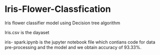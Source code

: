 # Iris-Flower-Classfication
Iris flower classifier model using Decision tree algorithm

Iris.csv  is the dayaset

iris- spark.ipynb is the jupyter notebook file which contians code for data pre-processing and the model and we obtain accuracy of 93.33%.

